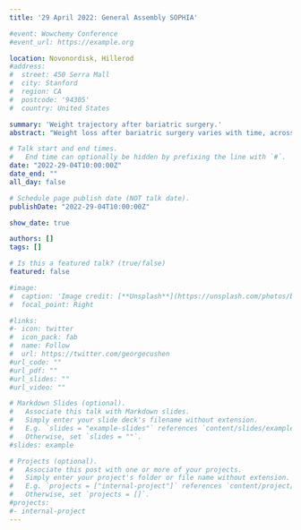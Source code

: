 ```yaml
---
title: '29 April 2022: General Assembly SOPHIA'

#event: Wowchemy Conference
#event_url: https://example.org

location: Novonordisk, Hillerod
#address:
#  street: 450 Serra Mall
#  city: Stanford
#  region: CA
#  postcode: '94305'
#  country: United States

summary: 'Weight trajectory after bariatric surgery.'
abstract: "Weight loss after bariatric surgery varies with time, across patients and interventions. Realistic expectations of long term WL are crucial to inform clinical decisions. Our aim is to use artificial intelligence to develop an easy-to-use and interpretable tool providing personalized estimation of 5-year postoperative weight trajectory."

# Talk start and end times.
#   End time can optionally be hidden by prefixing the line with `#`.
date: "2022-29-04T10:00:00Z"
date_end: ""
all_day: false

# Schedule page publish date (NOT talk date).
publishDate: "2022-29-04T10:00:00Z"

show_date: true

authors: []
tags: []

# Is this a featured talk? (true/false)
featured: false

#image:
#  caption: 'Image credit: [**Unsplash**](https://unsplash.com/photos/bzdhc5b3Bxs)'
#  focal_point: Right

#links:
#- icon: twitter
#  icon_pack: fab
#  name: Follow
#  url: https://twitter.com/georgecushen
#url_code: ""
#url_pdf: ""
#url_slides: ""
#url_video: ""

# Markdown Slides (optional).
#   Associate this talk with Markdown slides.
#   Simply enter your slide deck's filename without extension.
#   E.g. `slides = "example-slides"` references `content/slides/example-slides.md`.
#   Otherwise, set `slides = ""`.
#slides: example

# Projects (optional).
#   Associate this post with one or more of your projects.
#   Simply enter your project's folder or file name without extension.
#   E.g. `projects = ["internal-project"]` references `content/project/deep-learning/index.md`.
#   Otherwise, set `projects = []`.
#projects:
#- internal-project
---
```


